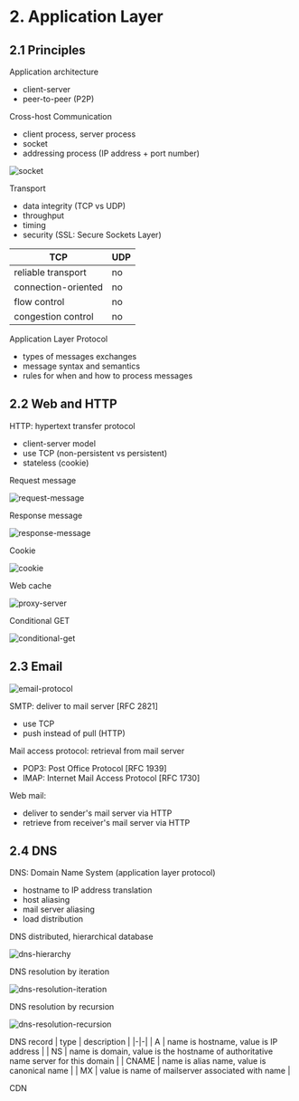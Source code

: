 # 2. Application Layer

## 2.1 Principles

Application architecture
- client-server
- peer-to-peer (P2P)

Cross-host Communication
- client process, server process
- socket
- addressing process (IP address + port number)

![socket](./images/socket.PNG)

Transport
- data integrity (TCP vs UDP)
- throughput
- timing
- security (SSL: Secure Sockets Layer)

| TCP | UDP |
|-|-|
| reliable transport | no |
| connection-oriented | no |
| flow control | no |
| congestion control | no |

Application Layer Protocol
- types of messages exchanges
- message syntax and semantics
- rules for when and how to process messages

## 2.2 Web and HTTP
HTTP: hypertext transfer protocol
- client-server model
- use TCP (non-persistent vs persistent)
- stateless (cookie)

Request message

![request-message](./images/http-request-message.PNG)

Response message

![response-message](./images/http-response-message.PNG)

Cookie

![cookie](./images/cookie.PNG)

Web cache

![proxy-server](./images/proxy-server.PNG)

Conditional GET

![conditional-get](./images/conditional-get.PNG)

## 2.3 Email

![email-protocol](./images/email-protocols.PNG)

SMTP: deliver to mail server [RFC 2821]
- use TCP
- push instead of pull (HTTP)

Mail access protocol: retrieval from mail server
- POP3: Post Office Protocol [RFC 1939]
- IMAP: Internet Mail Access Protocol [RFC 1730]

Web mail:
- deliver to sender's mail server via HTTP
- retrieve from receiver's mail server via HTTP

## 2.4 DNS
DNS: Domain Name System (application layer protocol)
- hostname to IP address translation
- host aliasing
- mail server aliasing
- load distribution

DNS distributed, hierarchical database

![dns-hierarchy](./images/dns-hierarchy.PNG)

DNS resolution by iteration

![dns-resolution-iteration](./images/dns-resolution-iteration.PNG)

DNS resolution by recursion

![dns-resolution-recursion](./images/dns-resolution-recursion.PNG)

DNS record
| type | description |
|-|-|
| A | name is hostname, value is IP address |
| NS | name is domain, value is the hostname of authoritative name server for this domain | 
| CNAME | name is alias name, value is canonical name |
| MX | value is name of mailserver associated with name |


CDN